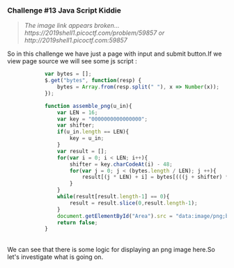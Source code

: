 <h3>Challenge #13 Java Script Kiddie</h3>

<blockquote><i>The image link appears broken... https://2019shell1.picoctf.com/problem/59857 or http://2019shell1.picoctf.com:59857</i></blockquote>

So in this challenge we have just a page with input and submit button.If we view page source we will see some js script : <br>
```javascript
			var bytes = [];
			$.get("bytes", function(resp) {
				bytes = Array.from(resp.split(" "), x => Number(x));
			});

			function assemble_png(u_in){
				var LEN = 16;
				var key = "0000000000000000";
				var shifter;
				if(u_in.length == LEN){
					key = u_in;
				}
				var result = [];
				for(var i = 0; i < LEN; i++){
					shifter = key.charCodeAt(i) - 48;
					for(var j = 0; j < (bytes.length / LEN); j ++){
						result[(j * LEN) + i] = bytes[(((j + shifter) * LEN) % bytes.length) + i]
					}
				}
				while(result[result.length-1] == 0){
					result = result.slice(0,result.length-1);
				}
				document.getElementById("Area").src = "data:image/png;base64," + btoa(String.fromCharCode.apply(null, new Uint8Array(result)));
				return false;
			}
```
<br>We can see that there is some logic for displaying an png image here.So let's investigate what is going on.